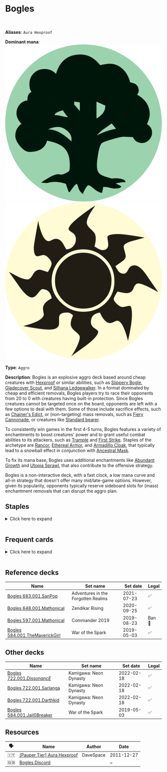 <!-- This page is automatically generated by Myr: do not update it manually. -->
<!-- Changes directly applied here will be lost. -->
<!-- If you plan to update this page, please update the template at https://github.com/Pauperformance/pauperformance-bot -->
<!-- Templates can be found under pauperformance-bot/resources/templates/ -->
# Bogles
<br/>

**Aliases**: `Aura Hexproof`


**Dominant mana**: <img src="../resources/images/mana/G.png" class="dominant-mana-icon"/> <img src="../resources/images/mana/W.png" class="dominant-mana-icon"/>

**Type**: `Aggro`

**Description**: 
Bogles is an explosive aggro deck based around cheap creatures with [Hexproof](https://mtg.fandom.com/wiki/Hexproof) or similar abilities, such as [Slippery Bogle](https://scryfall.com/card/uma/223/slippery-bogle), [Gladecover Scout](https://scryfall.com/card/m14/176/gladecover-scout), and [Silhana Ledgewalker](https://scryfall.com/card/pca/77/silhana-ledgewalker).
In a format dominated by cheap and efficient removals, Bogles players try to race their opponents from 20 to 0 with creatures having built-in protection.
Since Bogles creatures cannot be targeted once on the board, opponents are left with a few options to deal with them.
Some of those include sacrifice effects, such as [Chainer's Edict](https://scryfall.com/card/uma/89/chainers-edict), or (non-targeting) mass removals, such as [Fiery Cannonade](https://scryfall.com/card/cmr/178/fiery-cannonade), or creatures like [Standard bearer](https://scryfall.com/card/apc/18/standard-bearer).

To consistently win games in the first 4-5 turns, Bogles features a variety of enchantments to boost creatures' power and to grant useful combat abilities to its attackers, such as [Trample](https://mtg.fandom.com/wiki/Trample) and [First Strike](https://mtg.fandom.com/wiki/First_strike).
Staples of the archetype are [Rancor](https://scryfall.com/card/a25/186/rancor), [Ethereal Armor](https://scryfall.com/card/rtr/9/ethereal-armor), and [Armadillo Cloak](https://scryfall.com/card/ema/195/armadillo-cloak), that typically lead to a snowball effect in conjunction with [Ancestral Mask](https://scryfall.com/card/ema/157/ancestral-mask).

To fix its mana base, Bogles uses additional enchantments like [Abundant Growth](https://scryfall.com/card/ema/156/abundant-growth) and [Utopia Sprawl](https://scryfall.com/card/a25/192/utopia-sprawl), that also contribute to the offensive strategy.

Bogles is a non-interactive deck, with a fast clock, a low mana curve and all-in strategy that doesn't offer many mid/late-game options.
However, given its popularity, opponents typically reserve sideboard slots for (mass) enchantment removals that can disrupt the aggro plan.


## **Staples**

<details>
  <summary>Click here to expand</summary>
<a href="https://scryfall.com/card/dmc/128/abundant-growth"><img src="https://cards.scryfall.io/normal/front/6/d/6dba2d06-13af-464d-b007-9027cade1cdf.jpg" class="archetype-card rounded-image"/></a>
<a href="https://scryfall.com/card/ema/157/ancestral-mask"><img src="https://cards.scryfall.io/normal/front/c/7/c7a19fc5-20f3-48d2-8c12-e012d3b302e7.jpg" class="archetype-card rounded-image"/></a>
<a href="https://scryfall.com/card/ema/195/armadillo-cloak"><img src="https://cards.scryfall.io/normal/front/f/a/fa232c65-dbb4-4414-bd95-b3bbd321c653.jpg" class="archetype-card rounded-image"/></a>
<a href="https://scryfall.com/card/rtr/9/ethereal-armor"><img src="https://cards.scryfall.io/normal/front/7/6/76960e65-e5c7-4414-b9a5-37d7b2ded4a0.jpg" class="archetype-card rounded-image"/></a>
<a href="https://scryfall.com/card/m14/176/gladecover-scout"><img src="https://cards.scryfall.io/normal/front/e/1/e112d77d-f019-4709-b31a-b02952df0e35.jpg" class="archetype-card rounded-image"/></a>
<a href="https://scryfall.com/card/2x2/156/rancor"><img src="https://cards.scryfall.io/normal/front/8/6/86d6b411-4a31-4bfc-8dd6-e19f553bb29b.jpg" class="archetype-card rounded-image"/></a>
<a href="https://scryfall.com/card/uma/223/slippery-bogle"><img src="https://cards.scryfall.io/normal/front/c/4/c4e4bbea-7e3f-4de0-bb01-dfd67f21c254.jpg" class="archetype-card rounded-image"/></a>
<a href="https://scryfall.com/card/rvr/159/utopia-sprawl"><img src="https://cards.scryfall.io/normal/front/5/e/5ea568df-04a1-4012-98ec-ba75e189e0ca.jpg" class="archetype-card rounded-image"/></a>
</details><br/>



## **Frequent cards**

<details>
  <summary>Click here to expand</summary>
<a href="https://scryfall.com/card/mh1/220/arcums-astrolabe"><img src="https://cards.scryfall.io/normal/front/c/2/c2462fdf-a594-47d0-8e10-b55901e350d9.jpg" class="archetype-card rounded-image"/></a>
<a href="https://scryfall.com/card/akh/156/benefaction-of-rhonas"><img src="https://cards.scryfall.io/normal/front/d/c/dc98fcdd-8482-4462-ab71-935cea48e409.jpg" class="archetype-card rounded-image"/></a>
<a href="https://scryfall.com/card/akh/7/cartouche-of-solidarity"><img src="https://cards.scryfall.io/normal/front/9/0/90eaf94e-85a7-4958-aa58-8e2fe44db58d.jpg" class="archetype-card rounded-image"/></a>
<a href="https://scryfall.com/card/akh/158/cartouche-of-strength"><img src="https://cards.scryfall.io/normal/front/d/6/d6bb237c-4e39-4879-90b4-2f507a90d3d7.jpg" class="archetype-card rounded-image"/></a>
<a href="https://scryfall.com/card/neo/180/commune-with-spirits"><img src="https://cards.scryfall.io/normal/front/a/3/a35ff4dd-bad3-4496-82b3-8253f48af06d.jpg" class="archetype-card rounded-image"/></a>
<a href="https://scryfall.com/card/ema/162/commune-with-the-gods"><img src="https://cards.scryfall.io/normal/front/6/7/67d95f6f-3ff0-483d-b98f-ccb4fb5715f4.jpg" class="archetype-card rounded-image"/></a>
<a href="https://scryfall.com/card/thb/20/heliods-pilgrim"><img src="https://cards.scryfall.io/normal/front/c/a/cafce2f5-f4f4-465b-96dc-bcdd29d4e4bb.jpg" class="archetype-card rounded-image"/></a>
<a href="https://scryfall.com/card/mm3/11/kor-skyfisher"><img src="https://cards.scryfall.io/normal/front/d/7/d7501662-1216-4e08-bd2b-e0a459057942.jpg" class="archetype-card rounded-image"/></a>
<a href="https://scryfall.com/card/cmm/314/ram-through"><img src="https://cards.scryfall.io/normal/front/4/4/44063a90-e4cf-4bcd-a128-792de15371a7.jpg" class="archetype-card rounded-image"/></a>
<a href="https://scryfall.com/card/thb/36/sentinels-eyes"><img src="https://cards.scryfall.io/normal/front/3/2/32adc118-b81e-48c2-b7ef-b62e8c3308d6.jpg" class="archetype-card rounded-image"/></a>
<a href="https://scryfall.com/card/otc/206/silhana-ledgewalker"><img src="https://cards.scryfall.io/normal/front/2/1/21a2d11e-48b7-4e9a-a574-838cc26c2b17.jpg" class="archetype-card rounded-image"/></a>
<a href="https://scryfall.com/card/khm/284/snow-covered-forest"><img src="https://c1.scryfall.com/file/scryfall-cards/normal/front/c/a/ca17acea-f079-4e53-8176-a2f5c5c408a1.jpg" class="archetype-card rounded-image"/></a>
<a href="https://scryfall.com/card/uma/184/spider-umbra"><img src="https://cards.scryfall.io/normal/front/7/6/762b8d61-53c9-41e1-aaa7-098b91d9b938.jpg" class="archetype-card rounded-image"/></a>
<a href="https://scryfall.com/card/cmm/838/spirited-companion"><img src="https://cards.scryfall.io/normal/front/7/e/7e038684-c476-41db-a1b1-57c46e5b4c9a.jpg" class="archetype-card rounded-image"/></a>
<a href="https://scryfall.com/card/aer/126/unbridled-growth"><img src="https://cards.scryfall.io/normal/front/3/9/393fc419-a6ce-447d-9994-744cf41f9a27.jpg" class="archetype-card rounded-image"/></a>
</details><br/>



## **Reference decks**

| Name | Set name | Set date | Legal |
| -----| -------- | -------- | ----- |
| [Bogles 683.001.SanPop](https://www.mtggoldfish.com/deck/4624393) | Adventures in the Forgotten Realms | 2021-07-23 | ✅ |
| [Bogles 648.001.Mathonical](https://www.mtggoldfish.com/deck/4351127) | Zendikar Rising | 2020-09-25 | ✅ |
| [Bogles 597.001.Mathonical](https://www.mtggoldfish.com/deck/4351071) | Commander 2019 | 2019-08-23 | Ban 🔨 |
| [Bogles 584.001.TheMaverickGirl](https://www.mtggoldfish.com/deck/4351066) | War of the Spark | 2019-05-03 | ✅ |




## **Other decks**

| Name | Set name | Set date | Legal |
| -----| -------- | -------- | ----- |
| [Bogles 722.001._DissonancE_](https://www.mtggoldfish.com/deck/4667099) | Kamigawa: Neon Dynasty | 2022-02-18 | ✅ |
| [Bogles 722.001.Sarlanga](https://www.mtggoldfish.com/deck/4667113) | Kamigawa: Neon Dynasty | 2022-02-18 | ✅ |
| [Bogles 722.001.Darthkid](https://www.mtggoldfish.com/deck/4667097) | Kamigawa: Neon Dynasty | 2022-02-18 | ✅ |
| [Bogles 584.001.Jail0Breaker](https://www.mtggoldfish.com/deck/4351056) | War of the Spark | 2019-05-03 | ✅ |






## **Resources**

| 🗣️ | Name | Author | Date |
| -- | ---- | ------ | ---- |
| 🇮🇹 | <a target="_blank" href="http://www.metagame.it/forum/viewtopic.php?f=158&t=24491">[Pauper Tier] Aura Hexproof</a> | DaveSpace | 2011-12-27   |
| 🇬🇧 | <a target="_blank" href="https://discord.gg/m7yqNPt">Bogles Discord</a> | <i class="fa-brands fa-discord"></i> | ~            |

